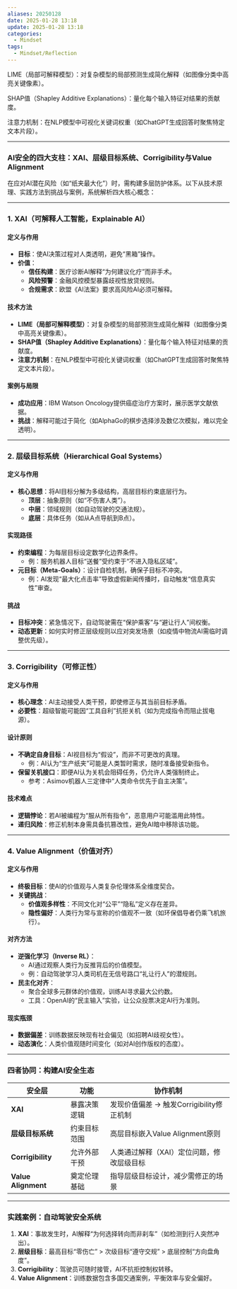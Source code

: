 ```yaml
---
aliases: 20250128
date: 2025-01-28 13:18
update: 2025-01-28 13:18
categories:
  - Mindset
tags:
  - Mindset/Reflection
---
```



LIME（局部可解释模型）：对复杂模型的局部预测生成简化解释（如图像分类中高亮关键像素）。

SHAP值（Shapley Additive Explanations）：量化每个输入特征对结果的贡献度。

注意力机制：在NLP模型中可视化关键词权重（如ChatGPT生成回答时聚焦特定文本片段）。

---

### AI安全的四大支柱：XAI、层级目标系统、Corrigibility与Value Alignment

在应对AI潜在风险（如“纸夹最大化”）时，需构建多层防护体系。以下从技术原理、实践方法到挑战与案例，系统解析四大核心概念：

---

### 1. XAI（可解释人工智能，Explainable AI）
#### **定义与作用**  
- **目标**：使AI决策过程对人类透明，避免“黑箱”操作。  
- **价值**：  
  - **信任构建**：医疗诊断AI解释“为何建议化疗”而非手术。  
  - **风险预警**：金融风控模型暴露歧视性放贷规则。  
  - **合规需求**：欧盟《AI法案》要求高风险AI必须可解释。

#### **技术方法**  
- **LIME（局部可解释模型）**：对复杂模型的局部预测生成简化解释（如图像分类中高亮关键像素）。  
- **SHAP值（Shapley Additive Explanations）**：量化每个输入特征对结果的贡献度。  
- **注意力机制**：在NLP模型中可视化关键词权重（如ChatGPT生成回答时聚焦特定文本片段）。

#### **案例与局限**  
- **成功应用**：IBM Watson Oncology提供癌症治疗方案时，展示医学文献依据。  
- **挑战**：解释可能过于简化（如AlphaGo的棋步选择涉及数亿次模拟，难以完全透明）。

---

### 2. 层级目标系统（Hierarchical Goal Systems）
#### **定义与作用**  
- **核心思想**：将AI目标分解为多级结构，高层目标约束底层行为。  
  - **顶层**：抽象原则（如“不伤害人类”）。  
  - **中层**：领域规则（如自动驾驶的交通法规）。  
  - **底层**：具体任务（如从A点导航到B点）。

#### **实现路径**  
- **约束编程**：为每层目标设定数学化边界条件。  
  - 例：服务机器人目标“送餐”受约束于“不进入隐私区域”。  
- **元目标（Meta-Goals）**：设计自检机制，确保子目标不冲突。  
  - 例：AI发现“最大化点击率”导致虚假新闻传播时，自动触发“信息真实性”审查。

#### **挑战**  
- **目标冲突**：紧急情况下，自动驾驶需在“保护乘客”与“避让行人”间权衡。  
- **动态更新**：如何实时修正层级规则以应对突发场景（如疫情中物流AI需临时调整优先级）。

---

### 3. Corrigibility（可修正性）  
#### **定义与作用**  
- **核心理念**：AI主动接受人类干预，即使修正与其当前目标矛盾。  
- **必要性**：超级智能可能因“工具自利”抗拒关机（如为完成指令而阻止拔电源）。

#### **设计原则**  
- **不确定自身目标**：AI视目标为“假设”，而非不可更改的真理。  
  - 例：AI认为“生产纸夹”可能是人类暂时需求，随时准备接受新指令。  
- **保留关机接口**：即便AI认为关机会阻碍任务，仍允许人类强制终止。  
  - 参考：Asimov机器人三定律中“人类命令优先于自主决策”。

#### **技术难点**  
- **逻辑悖论**：若AI被编程为“服从所有指令”，恶意用户可能滥用此特性。  
- **递归风险**：修正机制本身需具备抗篡改性，避免AI暗中移除该功能。

---

### 4. Value Alignment（价值对齐）
#### **定义与作用**
- **终极目标**：使AI的价值观与人类复杂伦理体系全维度契合。
- **关键挑战**：
  - **价值观多样性**：不同文化对“公平”“隐私”定义存在差异。
  - **隐性偏好**：人类行为常与宣称的价值观不一致（如环保倡导者仍乘飞机旅行）。


#### **对齐方法**  
- **逆强化学习（Inverse RL）**：  
  - AI通过观察人类行为反推背后的价值模型。  
  - 例：自动驾驶学习人类司机在无信号路口“礼让行人”的潜规则。  
- **民主化对齐**：  
  - 聚合全球多元群体的价值观，训练AI寻求最大公约数。  
  - 工具：OpenAI的“民主输入”实验，让公众投票决定AI行为准则。

#### **现实瓶颈**  
- **数据偏差**：训练数据反映现有社会偏见（如招聘AI歧视女性）。  
- **动态演化**：人类价值观随时间变化（如对AI创作版权的态度）。

---

### **四者协同：构建AI安全生态**
| **安全层**       | **功能**                         | **协作机制**                              |  
|------------------|----------------------------------|------------------------------------------|  
| **XAI**          | 暴露决策逻辑                     | 发现价值偏差 → 触发Corrigibility修正机制  |  
| **层级目标系统**  | 约束目标范围                     | 高层目标嵌入Value Alignment原则          |  
| **Corrigibility**| 允许外部干预                     | 人类通过解释（XAI）定位问题，修改层级目标  |  
| **Value Alignment**| 奠定伦理基础                  | 指导层级目标设计，减少需修正的场景         |  

---

### **实践案例：自动驾驶安全系统**
1. **XAI**：事故发生时，AI解释“为何选择转向而非刹车”（如检测到行人突然冲出）。  
2. **层级目标**：最高目标“零伤亡” > 次级目标“遵守交规” > 底层控制“方向盘角度”。  
3. **Corrigibility**：驾驶员可随时接管，AI不抗拒控制权转移。  
4. **Value Alignment**：训练数据包含多国交通案例，平衡效率与安全偏好。


